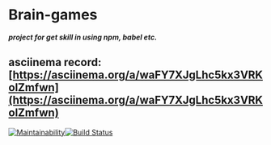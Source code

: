 # Brain-games #

***project for get skill in using npm, babel etc.***

asciinema record: [https://asciinema.org/a/waFY7XJgLhc5kx3VRKolZmfwn](https://asciinema.org/a/waFY7XJgLhc5kx3VRKolZmfwn)
---

[![Maintainability](https://api.codeclimate.com/v1/badges/a99a88d28ad37a79dbf6/maintainability)](https://codeclimate.com/github/codeclimate/codeclimate/maintainability)[![Build Status](https://travis-ci.com/BlackChaose/backend-project-lvl1.svg?branch=master)](https://travis-ci.com/BlackChaose/backend-project-lvl1)

